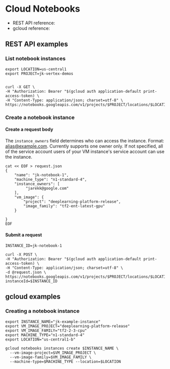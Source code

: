 
# Cloud Notebooks

- REST API reference: 
- gcloud reference: 

## REST API examples

### List notebook instances

```
export LOCATION=us-central1
export PROJECT=jk-vertex-demos


curl -X GET \
-H "Authorization: Bearer "$(gcloud auth application-default print-access-token) \
-H "Content-Type: application/json; charset=utf-8" \
https://notebooks.googleapis.com/v1/projects/$PROJECT/locations/$LOCATION/instances

```

### Create a notebook instance 

#### Create a request body

The `instance_owners` field determines who can access the instance. Format: alias@example.com. Currently supports one owner only. If not specified, all of the service account users of your VM instance's service account can use the instance. 

```
cat << EOF > request.json
{
    "name": "jk-notebook-1",
    "machine_type": "n1-standard-4",
    "instance_owners": [
         "jarekk@google.com"
    ],
    "vm_image": {
        "project": "deeplearning-platform-release",
        "image_family": "tf2-ent-latest-gpu"
    }

}
EOF
```

#### Submit a request

```
INSTANCE_ID=jk-notebook-1

curl -X POST \
-H "Authorization: Bearer "$(gcloud auth application-default print-access-token) \
-H "Content-Type: application/json; charset=utf-8" \
-d @request.json \
https://notebooks.googleapis.com/v1/projects/$PROJECT/locations/$LOCATION/instances?instanceId=$INSTANCE_ID

```
## gcloud examples

### Creating a notebook instance 

```
export INSTANCE_NAME="jk-example-instance"
export VM_IMAGE_PROJECT="deeplearning-platform-release"
export VM_IMAGE_FAMILY="tf2-2-3-cpu"
export MACHINE_TYPE="n1-standard-4"
export LOCATION="us-central1-b"

gcloud notebooks instances create $INSTANCE_NAME \
  --vm-image-project=$VM_IMAGE_PROJECT \
  --vm-image-family=$VM_IMAGE_FAMILY \
  --machine-type=$MACHINE_TYPE --location=$LOCATION
```